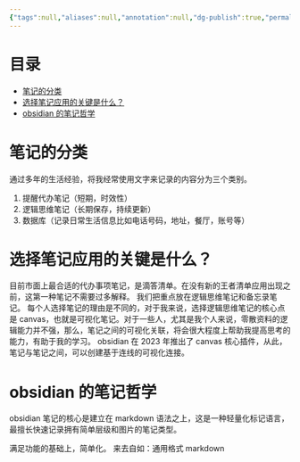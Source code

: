 ```yaml
---
{"tags":null,"aliases":null,"annotation":null,"dg-publish":true,"permalink":"/积壳/笔记：可视化呈现的记忆/","dgPassFrontmatter":true}
---
```


# 目录

- [笔记的分类](#笔记的分类)
- [选择笔记应用的关键是什么？](#选择笔记应用的关键是什么？)
- [obsidian 的笔记哲学](#obsidian的笔记哲学)

# 笔记的分类

通过多年的生活经验，将我经常使用文字来记录的内容分为三个类别。
1. 提醒代办笔记（短期，时效性）
2. 逻辑思维笔记（长期保存，持续更新）
3. 数据库（记录日常生活信息比如电话号码，地址，餐厅，账号等）

# 选择笔记应用的关键是什么？

目前市面上最合适的代办事项笔记，是滴答清单。在没有新的王者清单应用出现之前，这第一种笔记不需要过多解释。
我们把重点放在逻辑思维笔记和备忘录笔记。
每个人选择笔记的理由是不同的，对于我来说，选择逻辑思维笔记的核心点是 canvas，也就是可视化笔记。对于一些人，尤其是我个人来说，零散资料的逻辑能力并不强，那么，笔记之间的可视化关联，将会很大程度上帮助我提高思考的能力，有助于我的学习。
obsidian 在 2023 年推出了 canvas 核心插件，从此，笔记与笔记之间，可以创建基于连线的可视化连接。

# obsidian 的笔记哲学

obsidian 笔记的核心是建立在 markdown 语法之上，这是一种轻量化标记语言，最擅长快速记录拥有简单层级和图片的笔记类型。

满足功能的基础上，简单化。
来去自如：通用格式 markdown

